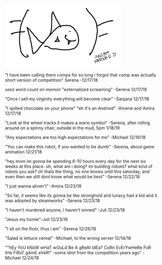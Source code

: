 ![image](ironfish.png)

"I have been calling them comps for so long i forgot that comp was actually short version of competition" Serena -12/17/18

*sees word count on memoir* "externalized screaming" -Serena 12/17/18

"Once i sell my virginity everything will become clear" -Sanjana 12/17/18

"I spilled chocolate on your phone" "eh it's an Android" -Amerie and Amira 12/17/18

"Look at the wheel tracks it makes a wario symbol" -Serena, after rolling around on a spinny chair, outside in the mud, 5pm 1/18/19

"Any expectations are too high expectations for me" -Michael 12/19/18

"You can  make this robot, if you wanted  to be dumb" -Serena, about game animation 12/21/18

"hey mom im gonna be spending 6-10 hours every day for the next six weeks at this place. oh, what am i doing? im building robots? what kind of robots you ask? oh thats the thing, no one knows until this saturday, and even then we still dont know what would be best" -Serena 12/22/18

"I just wanna aliven't" -Amira 12/23/18

"So far, it seems like its gonna be like stronghold and lunacy had a kid and it was adopted by steamworks" -Serena 12/23/18

"I haven't murdered anyone, I haven't sinned" -Juli 12/23/18

"Jesus my homie"-Juli 12/23/18

"I sit on the floor, thus i am" -Serena 12/26/18

"Salad is lettuce cereal" -Michael, to the wrong server 12/14/18

"“hEy YoU kNoW wHaT wOuLd Be A gReAt IdEa? CoRn EvErYwHeRe FoR tHe FiRsT gAmE eVeR!” -some idiot from the competition years ago" -Michael 12/24/18
